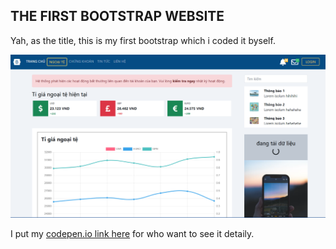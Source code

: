 ## THE FIRST BOOTSTRAP WEBSITE

Yah, as the title, this is my first bootstrap which i coded it byself.

![MONEY RATIO](the-first-bootstrap/website.png)

I put my [codepen.io link here](https://codepen.io/nh4ttruong/pen/ZEJVMzQ) for who want to see it detaily.